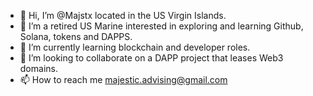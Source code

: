 - 👋 Hi, I’m @Majstx located in the US Virgin Islands.
- 👀 I’m a retired US Marine interested in exploring and learning Github, Solana, tokens and DAPPS.
- 🌱 I’m currently learning blockchain and developer roles.
- 💞️ I’m looking to collaborate on a DAPP project that leases Web3 domains.
- 📫 How to reach me majestic.advising@gmail.com

<!---
Majstx/Majstx is a ✨ special ✨ repository because its `README.md` (this file) appears on your GitHub profile.
You can click the Preview link to take a look at your changes.
--->
